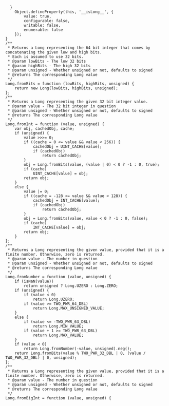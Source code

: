       }
        Object.defineProperty(this, '__isLong__', {
            value: true,
            configurable: false,
            writable: false,
            enumerable: false
        });
    }
    /**
     * Returns a Long representing the 64 bit integer that comes by concatenating the given low and high bits.
     * Each is assumed to use 32 bits.
     * @param lowBits - The low 32 bits
     * @param highBits - The high 32 bits
     * @param unsigned - Whether unsigned or not, defaults to signed
     * @returns The corresponding Long value
     */
    Long.fromBits = function (lowBits, highBits, unsigned) {
        return new Long(lowBits, highBits, unsigned);
    };
    /**
     * Returns a Long representing the given 32 bit integer value.
     * @param value - The 32 bit integer in question
     * @param unsigned - Whether unsigned or not, defaults to signed
     * @returns The corresponding Long value
     */
    Long.fromInt = function (value, unsigned) {
        var obj, cachedObj, cache;
        if (unsigned) {
            value >>>= 0;
            if ((cache = 0 <= value && value < 256)) {
                cachedObj = UINT_CACHE[value];
                if (cachedObj)
                    return cachedObj;
            }
            obj = Long.fromBits(value, (value | 0) < 0 ? -1 : 0, true);
            if (cache)
                UINT_CACHE[value] = obj;
            return obj;
        }
        else {
            value |= 0;
            if ((cache = -128 <= value && value < 128)) {
                cachedObj = INT_CACHE[value];
                if (cachedObj)
                    return cachedObj;
            }
            obj = Long.fromBits(value, value < 0 ? -1 : 0, false);
            if (cache)
                INT_CACHE[value] = obj;
            return obj;
        }
    };
    /**
     * Returns a Long representing the given value, provided that it is a finite number. Otherwise, zero is returned.
     * @param value - The number in question
     * @param unsigned - Whether unsigned or not, defaults to signed
     * @returns The corresponding Long value
     */
    Long.fromNumber = function (value, unsigned) {
        if (isNaN(value))
            return unsigned ? Long.UZERO : Long.ZERO;
        if (unsigned) {
            if (value < 0)
                return Long.UZERO;
            if (value >= TWO_PWR_64_DBL)
                return Long.MAX_UNSIGNED_VALUE;
        }
        else {
            if (value <= -TWO_PWR_63_DBL)
                return Long.MIN_VALUE;
            if (value + 1 >= TWO_PWR_63_DBL)
                return Long.MAX_VALUE;
        }
        if (value < 0)
            return Long.fromNumber(-value, unsigned).neg();
        return Long.fromBits(value % TWO_PWR_32_DBL | 0, (value / TWO_PWR_32_DBL) | 0, unsigned);
    };
    /**
     * Returns a Long representing the given value, provided that it is a finite number. Otherwise, zero is returned.
     * @param value - The number in question
     * @param unsigned - Whether unsigned or not, defaults to signed
     * @returns The corresponding Long value
     */
    Long.fromBigInt = function (value, unsigned) {
       
